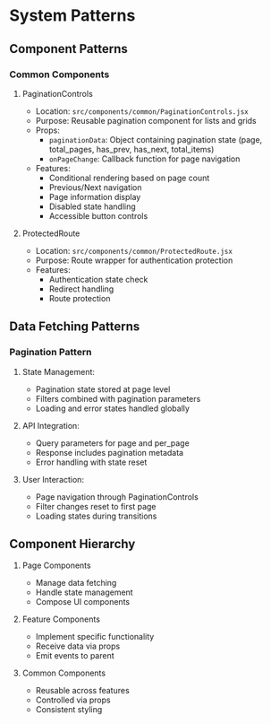 # System Patterns

## Component Patterns

### Common Components
1. PaginationControls
   - Location: `src/components/common/PaginationControls.jsx`
   - Purpose: Reusable pagination component for lists and grids
   - Props:
     - `paginationData`: Object containing pagination state (page, total_pages, has_prev, has_next, total_items)
     - `onPageChange`: Callback function for page navigation
   - Features:
     - Conditional rendering based on page count
     - Previous/Next navigation
     - Page information display
     - Disabled state handling
     - Accessible button controls

2. ProtectedRoute
   - Location: `src/components/common/ProtectedRoute.jsx`
   - Purpose: Route wrapper for authentication protection
   - Features:
     - Authentication state check
     - Redirect handling
     - Route protection

## Data Fetching Patterns

### Pagination Pattern
1. State Management:
   - Pagination state stored at page level
   - Filters combined with pagination parameters
   - Loading and error states handled globally

2. API Integration:
   - Query parameters for page and per_page
   - Response includes pagination metadata
   - Error handling with state reset

3. User Interaction:
   - Page navigation through PaginationControls
   - Filter changes reset to first page
   - Loading states during transitions

## Component Hierarchy
1. Page Components
   - Manage data fetching
   - Handle state management
   - Compose UI components

2. Feature Components
   - Implement specific functionality
   - Receive data via props
   - Emit events to parent

3. Common Components
   - Reusable across features
   - Controlled via props
   - Consistent styling 